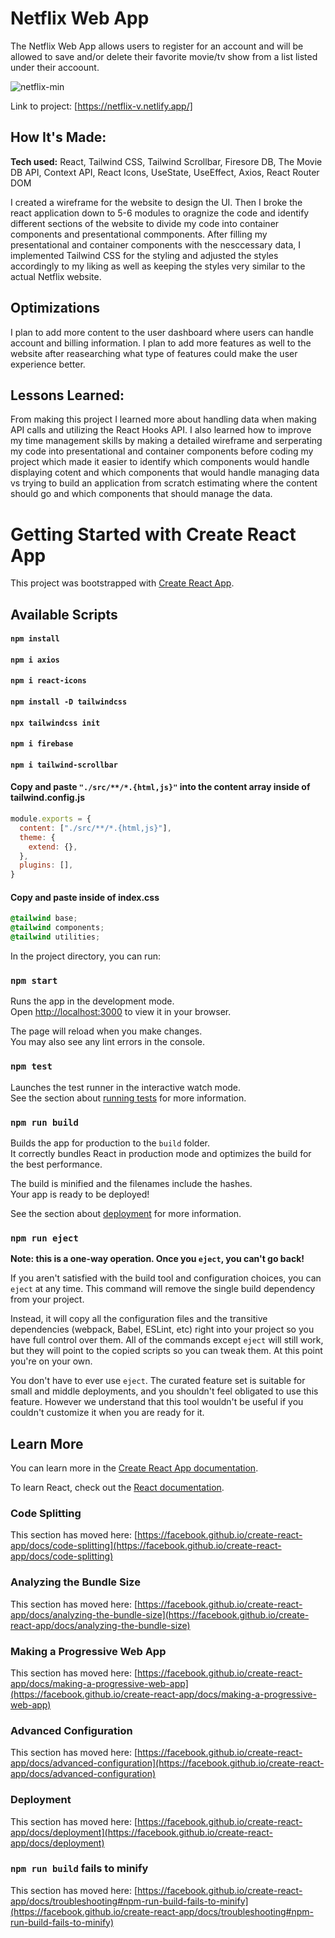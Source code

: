 # Netflix Web App
The Netflix Web App allows users to register for an account and will be allowed to save and/or delete their favorite movie/tv show from a list listed under their accoount.

![netflix-min](https://user-images.githubusercontent.com/57330874/180817614-8a694ea4-7cae-4076-98df-0cac00512aa8.gif)

Link to project: [https://netflix-v.netlify.app/]

## How It's Made:
**Tech used:** React, Tailwind CSS, Tailwind Scrollbar, Firesore DB, The Movie DB API, Context API, React Icons, UseState, UseEffect, Axios, React Router DOM

I created a wireframe for the website to design the UI. Then I broke the react application down to 5-6 modules to oragnize the code and identify different sections of the website to divide my code into container components and presentational commponents. After filling my presentational and container components with the nesccessary data, I implemented Tailwind CSS for the styling and adjusted the styles accordingly to my liking as well as keeping the styles very similar to the actual Netflix website.

## Optimizations

I plan to add more content to the user dashboard where users can handle account and billing information. I plan to add more features as well to the website after reasearching what type of features could make the user experience better.

## Lessons Learned:
From making this project I learned more about handling data when making API calls and utilizing the React Hooks API. I also learned how to improve my time management skills by making a detailed wireframe and serperating my code into presentational and container components before coding my project which made it easier to identify which components would handle displaying cotent and which components that would handle managing data vs trying to build an application from scratch estimating where the content should go and which components that should manage the data. 

# Getting Started with Create React App

This project was bootstrapped with [Create React App](https://github.com/facebook/create-react-app).

## Available Scripts

#### `npm install`
#### `npm i axios`
#### `npm i react-icons`
#### `npm install -D tailwindcss`
#### `npx tailwindcss init`
#### `npm i firebase`
#### `npm i tailwind-scrollbar`

#### Copy and paste `"./src/**/*.{html,js}"` into the content array inside of tailwind.config.js
```js
module.exports = {
  content: ["./src/**/*.{html,js}"],
  theme: {
    extend: {},
  },
  plugins: [],
}

```
#### Copy and paste inside of index.css
```css
@tailwind base;
@tailwind components;
@tailwind utilities;
```
In the project directory, you can run:

### `npm start`

Runs the app in the development mode.\
Open [http://localhost:3000](http://localhost:3000) to view it in your browser.

The page will reload when you make changes.\
You may also see any lint errors in the console.

### `npm test`

Launches the test runner in the interactive watch mode.\
See the section about [running tests](https://facebook.github.io/create-react-app/docs/running-tests) for more information.

### `npm run build`

Builds the app for production to the `build` folder.\
It correctly bundles React in production mode and optimizes the build for the best performance.

The build is minified and the filenames include the hashes.\
Your app is ready to be deployed!

See the section about [deployment](https://facebook.github.io/create-react-app/docs/deployment) for more information.

### `npm run eject`

**Note: this is a one-way operation. Once you `eject`, you can't go back!**

If you aren't satisfied with the build tool and configuration choices, you can `eject` at any time. This command will remove the single build dependency from your project.

Instead, it will copy all the configuration files and the transitive dependencies (webpack, Babel, ESLint, etc) right into your project so you have full control over them. All of the commands except `eject` will still work, but they will point to the copied scripts so you can tweak them. At this point you're on your own.

You don't have to ever use `eject`. The curated feature set is suitable for small and middle deployments, and you shouldn't feel obligated to use this feature. However we understand that this tool wouldn't be useful if you couldn't customize it when you are ready for it.

## Learn More

You can learn more in the [Create React App documentation](https://facebook.github.io/create-react-app/docs/getting-started).

To learn React, check out the [React documentation](https://reactjs.org/).

### Code Splitting

This section has moved here: [https://facebook.github.io/create-react-app/docs/code-splitting](https://facebook.github.io/create-react-app/docs/code-splitting)

### Analyzing the Bundle Size

This section has moved here: [https://facebook.github.io/create-react-app/docs/analyzing-the-bundle-size](https://facebook.github.io/create-react-app/docs/analyzing-the-bundle-size)

### Making a Progressive Web App

This section has moved here: [https://facebook.github.io/create-react-app/docs/making-a-progressive-web-app](https://facebook.github.io/create-react-app/docs/making-a-progressive-web-app)

### Advanced Configuration

This section has moved here: [https://facebook.github.io/create-react-app/docs/advanced-configuration](https://facebook.github.io/create-react-app/docs/advanced-configuration)

### Deployment

This section has moved here: [https://facebook.github.io/create-react-app/docs/deployment](https://facebook.github.io/create-react-app/docs/deployment)

### `npm run build` fails to minify

This section has moved here: [https://facebook.github.io/create-react-app/docs/troubleshooting#npm-run-build-fails-to-minify](https://facebook.github.io/create-react-app/docs/troubleshooting#npm-run-build-fails-to-minify)
